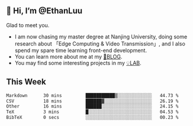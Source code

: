 ## 👋 Hi, I’m @EthanLuu

Glad to meet you.

- I am now chasing my master degree at Nanjing University, doing some research about 「Edge Computing & Video Transmission」, and I also spend my spare time learning front-end development.
- You can learn more about me at my [📝BLOG](https://blog.ethanloo.cn).
- You may find some interesting projects in my [💡LAB](https://lab.ethanloo.cn).

## This Week
<!--START_SECTION:waka-->

```txt
Markdown      30 mins         ███████████▒░░░░░░░░░░░░░   44.73 %
CSV           18 mins         ██████▓░░░░░░░░░░░░░░░░░░   26.19 %
Other         16 mins         ██████░░░░░░░░░░░░░░░░░░░   24.15 %
TeX           3 mins          █░░░░░░░░░░░░░░░░░░░░░░░░   04.53 %
BibTeX        0 secs          ░░░░░░░░░░░░░░░░░░░░░░░░░   00.23 %
```

<!--END_SECTION:waka-->
